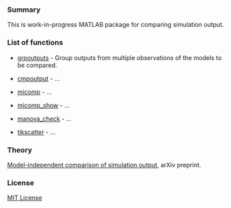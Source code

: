 ### Summary

This is work-in-progress MATLAB package for comparing simulation output.

### List of functions

* [grpoutputs] - Group outputs from multiple observations of the models to be
compared.

* [cmpoutput] - ...

* [micomp] - ...

* [micomp_show] - ...

* [manova_check] - ...

* [tikscatter] - ...

### Theory

[Model-independent comparison of simulation output](http://arxiv.org/abs/1509.09174),
arXiv preprint.

### License

[MIT License](LICENSE)

[grpoutputs]: grpoutputs.m
[cmpoutput]: cmpoutput.m
[micomp]: micomp.m
[micomp_show]: micomp_show.m
[manova_check]: manova_check.m
[tikscatter]: tikscatter.m
